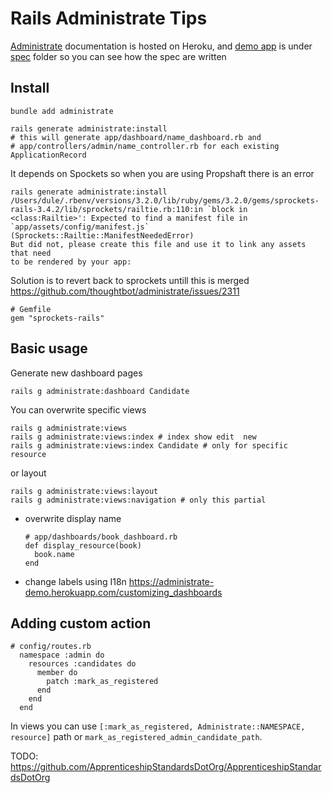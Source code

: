 # Rails Administrate Tips

[Administrate](https://administrate-demo.herokuapp.com/getting_started)
documentation is hosted on Heroku, and [demo app](https://administrate-demo.herokuapp.com/admin) is under
[spec](https://github.com/thoughtbot/administrate/tree/895d5707a5f059847300f3647b3a8a57b3891836/spec/example_app)
folder so you can see how the spec are written


## Install

```
bundle add administrate

rails generate administrate:install
# this will generate app/dashboard/name_dashboard.rb and
# app/controllers/admin/name_controller.rb for each existing ApplicationRecord
```

It depends on Spockets so when you are using Propshaft there is an error
```
rails generate administrate:install
/Users/dule/.rbenv/versions/3.2.0/lib/ruby/gems/3.2.0/gems/sprockets-rails-3.4.2/lib/sprockets/railtie.rb:110:in `block in <class:Railtie>': Expected to find a manifest file in `app/assets/config/manifest.js` (Sprockets::Railtie::ManifestNeededError)
But did not, please create this file and use it to link any assets that need
to be rendered by your app:
```
Solution is to revert back to sprockets untill this is merged
https://github.com/thoughtbot/administrate/issues/2311
```
# Gemfile
gem "sprockets-rails"
```

## Basic usage

Generate new dashboard pages

```
rails g administrate:dashboard Candidate
```
You can overwrite specific views

```
rails g administrate:views
rails g administrate:views:index # index show edit  new
rails g administrate:views:index Candidate # only for specific resource
```
or layout
```
rails g administrate:views:layout
rails g administrate:views:navigation # only this partial
```

* overwrite display name
  ```
  # app/dashboards/book_dashboard.rb
  def display_resource(book)
    book.name
  end
  ```
* change labels using I18n https://administrate-demo.herokuapp.com/customizing_dashboards

## Adding custom action

```
# config/routes.rb
  namespace :admin do
    resources :candidates do
      member do
        patch :mark_as_registered
      end
    end
  end
```

In views you can use `[:mark_as_registered, Administrate::NAMESPACE, resource]`
path or `mark_as_registered_admin_candidate_path`.

TODO:
https://github.com/ApprenticeshipStandardsDotOrg/ApprenticeshipStandardsDotOrg

